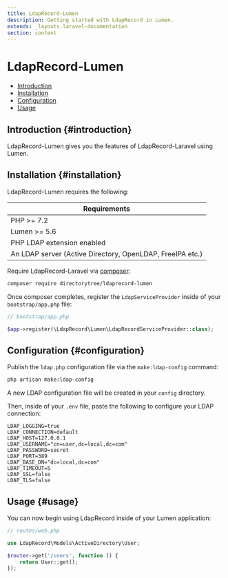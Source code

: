 ```yaml
---
title: LdapRecord-Lumen
description: Getting started with LdapRecord in Lumen.
extends: _layouts.laravel-documentation
section: content
---
```


# LdapRecord-Lumen

- [Introduction](#introduction)
- [Installation](#installation)
- [Configuration](#configuration)
- [Usage](#usage)

## Introduction {#introduction}

LdapRecord-Lumen gives you the features of LdapRecord-Laravel using Lumen.

## Installation {#installation}

LdapRecord-Lumen requires the following:

Requirements |
--- |
PHP >= 7.2 |
Lumen >= 5.6 |
PHP LDAP extension enabled |
An LDAP server (Active Directory, OpenLDAP, FreeIPA etc.) |

Require LdapRecord-Laravel via [composer](https://getcomposer.org/):

```bash
composer require directorytree/ldaprecord-lumen
```

Once composer completes, register the `LdapServiceProvider` inside of your `bootstrap/app.php` file:

```php
// bootstrap/app.php

$app->register(\LdapRecord\Lumen\LdapRecordServiceProvider::class);
```

## Configuration {#configuration}

Publish the `ldap.php` configuration file via the `make:ldap-config` command:

```bash
php artisan make:ldap-config
```

A new LDAP configuration file will be created in your `config` directory.

Then, inside of your `.env` file, paste the following to configure your LDAP connection:

```text
LDAP_LOGGING=true
LDAP_CONNECTION=default
LDAP_HOST=127.0.0.1
LDAP_USERNAME="cn=user,dc=local,dc=com"
LDAP_PASSWORD=secret
LDAP_PORT=389
LDAP_BASE_DN="dc=local,dc=com"
LDAP_TIMEOUT=5
LDAP_SSL=false
LDAP_TLS=false
```

## Usage {#usage}

You can now begin using LdapRecord inside of your Lumen application:

```php
// routes/web.php

use LdapRecord\Models\ActiveDirectory\User;

$router->get('/users', function () {
    return User::get();
});
```